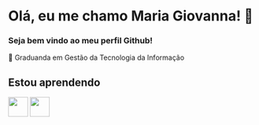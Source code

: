 # **Olá, eu me chamo Maria Giovanna!** :sparkling_heart:
### Seja bem vindo ao meu perfil Github!
:pushpin: Graduanda em Gestão da Tecnologia da Informação

## Estou aprendendo 
<img loading="lazy" src="https://cdn.jsdelivr.net/gh/devicons/devicon/icons/java/java-original.svg" width="40" height="40"/> <img loading="lazy" src="https://cdn.jsdelivr.net/gh/devicons/devicon@latest/icons/python/python-original.svg" width="40" height="40" />
          
          
          


<!---
MariaGiovannaAraujo/MariaGiovannaAraujo is a ✨ special ✨ repository because its `README.md` (this file) appears on your GitHub profile.
You can click the Preview link to take a look at your changes.
--->
